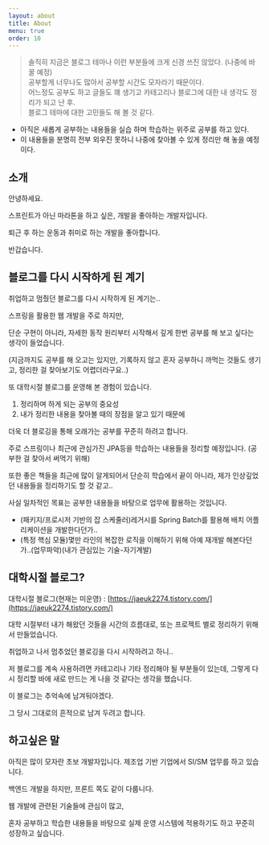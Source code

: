 ```yaml
---
layout: about
title: About
menu: true
order: 10
---
```





>솔직히 지금은 블로그 테마나 이런 부분들에 크게 신경 쓰진 않았다. (나중에 바꿀 예정)       
공부할게 너무나도 많아서 공부할 시간도 모자라기 때문이다.        
어느정도 공부도 하고 글들도 꽤 생기고 카테고리나 블로그에 대한 내 생각도 정리가 되고 난 후.        
블로그 테마에 대한 고민들도 해 볼 것 같다.          

- 아직은 새롭게 공부하는 내용들을 실습 하며 학습하는 위주로 공부를 하고 있다.      
- 이 내용들을 분명히 전부 외우진 못하니 나중에 찾아볼 수 있게 정리만 해 놓을 예정이다.   


## 소개

안녕하세요. 

스프린트가 아닌 마라톤을 하고 싶은, 개발을 좋아하는 개발자입니다.

퇴근 후 하는 운동과 취미로 하는 개발을 좋아합니다.

반갑습니다.      


## 블로그를 다시 시작하게 된 계기 

취업하고 멈췄던 블로그를 다시 시작하게 된 계기는.. 

스프링을 활용한 웹 개발을 주로 하지만,    

단순 구현이 아니라, 자세한 동작 원리부터 시작해서 깊게 한번 공부를 해 보고 싶다는 생각이 들었습니다.     

(지금까지도 공부를 해 오고는 있지만, 기록하지 않고 혼자 공부하니 까먹는 것들도 생기고, 정리한 걸 찾아보기도 어렵더라구요..)    

또 대학시절 블로그를 운영해 본 경험이 있습니다.

1. 정리하며 하게 되는 공부의 중요성
2. 내가 정리한 내용을 찾아볼 때의 장점을 알고 있기 때문에   

더욱 더 블로깅을 통해 오래가는 공부를 꾸준히 하려고 합니다.             

주로 스프링이나 최근에 관심가진 JPA등을 학습하는 내용들을 정리할 예정입니다. (공부한 걸 찾아서 써먹기 위해)

또한 좋은 책들을 최근에 많이 알게되어서 단순히 학습에서 끝이 아니라, 제가 인상깊었던 내용들을 정리하기도 할 것 같고..

사실 일차적인 목표는 공부한 내용들을 바탕으로 업무에 활용하는 것입니다.

- (패키지/프로시저 기반의 잡 스케줄러)레거시를 Spring Batch를 활용해 배치 어플리케이션을 개발한다던가..
- (특정 핵심 모듈)몇만 라인의 복잡한 로직을 이해하기 위해 아예 재개발 해본다던가..(업무파악)(내가 관심있는 기술-자기계발)


## 대학시절 블로그?

대학시절 블로그(현재는 미운영) : [https://jaeuk2274.tistory.com/](https://jaeuk2274.tistory.com/)

대학 시절부터 내가 해왔던 것들을 시간의 흐름대로, 또는 프로젝트 별로 정리하기 위해서 만들었습니다.

취업하고 나서 멈추었던 블로깅을 다시 시작하려고 하니..

저 블로그를 계속 사용하려면 카테고리나 기타 정리해야 될 부분들이 있는데, 그렇게 다시 정리할 바에 새로 만드는 게 나을 것 같다는 생각을 했습니다.

이 블로그는 추억속에 남겨둬야겠다.

그 당시 그대로의 흔적으로 남겨 두려고 합니다.



## 하고싶은 말

아직은 많이 모자란 초보 개발자입니다. 제조업 기반 기업에서 SI/SM 업무를 하고 있습니다.  

백엔드 개발을 하지만, 프론트 쪽도 같이 다룹니다.

웹 개발에 관련된 기술들에 관심이 많고, 

혼자 공부하고 학습한 내용들을 바탕으로 실제 운영 시스템에 적용하기도 하고 꾸준히 성장하고 싶습니다.           
